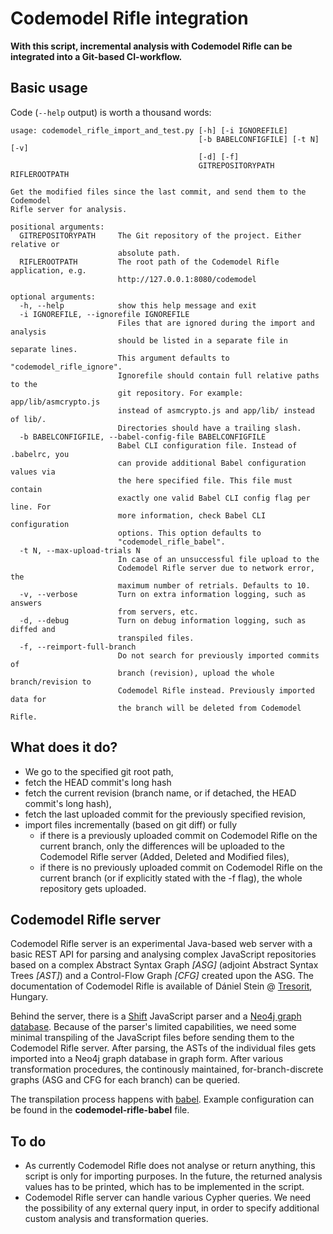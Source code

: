 # Codemodel Rifle integration
**With this script, incremental analysis with Codemodel Rifle can be integrated into a Git-based CI-workflow.**

## Basic usage
Code (`--help` output) is worth a thousand words:

```
usage: codemodel_rifle_import_and_test.py [-h] [-i IGNOREFILE]
                                          [-b BABELCONFIGFILE] [-t N] [-v]
                                          [-d] [-f]
                                          GITREPOSITORYPATH RIFLEROOTPATH

Get the modified files since the last commit, and send them to the Codemodel
Rifle server for analysis.

positional arguments:
  GITREPOSITORYPATH     The Git repository of the project. Either relative or
                        absolute path.
  RIFLEROOTPATH         The root path of the Codemodel Rifle application, e.g.
                        http://127.0.0.1:8080/codemodel

optional arguments:
  -h, --help            show this help message and exit
  -i IGNOREFILE, --ignorefile IGNOREFILE
                        Files that are ignored during the import and analysis
                        should be listed in a separate file in separate lines.
                        This argument defaults to "codemodel_rifle_ignore".
                        Ignorefile should contain full relative paths to the
                        git repository. For example: app/lib/asmcrypto.js
                        instead of asmcrypto.js and app/lib/ instead of lib/.
                        Directories should have a trailing slash.
  -b BABELCONFIGFILE, --babel-config-file BABELCONFIGFILE
                        Babel CLI configuration file. Instead of .babelrc, you
                        can provide additional Babel configuration values via
                        the here specified file. This file must contain
                        exactly one valid Babel CLI config flag per line. For
                        more information, check Babel CLI configuration
                        options. This option defaults to
                        "codemodel_rifle_babel".
  -t N, --max-upload-trials N
                        In case of an unsuccessful file upload to the
                        Codemodel Rifle server due to network error, the
                        maximum number of retrials. Defaults to 10.
  -v, --verbose         Turn on extra information logging, such as answers
                        from servers, etc.
  -d, --debug           Turn on debug information logging, such as diffed and
                        transpiled files.
  -f, --reimport-full-branch
                        Do not search for previously imported commits of
                        branch (revision), upload the whole branch/revision to
                        Codemodel Rifle instead. Previously imported data for
                        the branch will be deleted from Codemodel Rifle.
```

## What does it do?
* We go to the specified git root path,
* fetch the HEAD commit's long hash
* fetch the current revision (branch name, or if detached, the HEAD commit's long hash),
* fetch the last uploaded commit for the previously specified revision,
* import files incrementally (based on git diff) or fully
	* if there is a previously uploaded commit on Codemodel Rifle on the current branch, only the differences will be uploaded to the Codemodel Rifle server (Added, Deleted and Modified files),
	* if there is no previously uploaded commit on Codemodel Rifle on the current branch (or if explicitly stated with the -f flag), the whole repository gets uploaded.

## Codemodel Rifle server
Codemodel Rifle server is an experimental Java-based web server with a basic REST API for parsing and analysing complex JavaScript repositories based on a complex Abstract Syntax Graph *[ASG]* (adjoint Abstract Syntax Trees *[AST]*) and a Control-Flow Graph *[CFG]* created upon the ASG. The documentation of Codemodel Rifle is available of Dániel Stein @ [Tresorit](https://www.tresorit.com), Hungary.

Behind the server, there is a [Shift](http://shift-ast.org) JavaScript parser and a [Neo4j graph database](https://neo4j.com). Because of the parser's limited capabilities, we need some minimal transpiling of the JavaScript files before sending them to the Codemodel Rifle server. After parsing, the ASTs of the individual files gets imported into a Neo4j graph database in graph form. After various transformation procedures, the continously maintained, for-branch-discrete graphs (ASG and CFG for each branch) can be queried.

The transpilation process happens with [babel](https://babeljs.io). Example configuration can be found in the **codemodel-rifle-babel** file.

## To do
* As currently Codemodel Rifle does not analyse or return anything, this script is only for importing purposes. In the future, the returned analysis values has to be printed, which has to be implemented in the script.
* Codemodel Rifle server can handle various Cypher queries. We need the possibility of any external query input, in order to specify additional custom analysis and transformation queries.